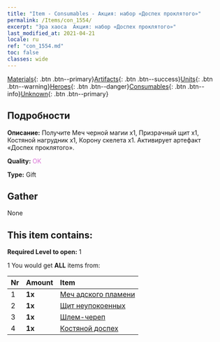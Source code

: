 ```yaml
---
title: "Item - Consumables - Акция: набор «Доспех проклятого»"
permalink: /Items/con_1554/
excerpt: "Эра хаоса  Акция: набор «Доспех проклятого»"
last_modified_at: 2021-04-21
locale: ru
ref: "con_1554.md"
toc: false
classes: wide
---
```

 [Materials](/ru/Items/){: .btn .btn--primary}[Artifacts](/ru/Items/Artifacts/){: .btn .btn--success}[Units](/ru/Items/Units/){: .btn .btn--warning}[Heroes](/ru/Items/Heroes/){: .btn .btn--danger}[Consumables](/ru/Items/Consumables/){: .btn .btn--info}[Unknown](/ru/Items/Unknown/){: .btn .btn--primary}

## Подробности
 **Описание:** Получите Меч черной магии x1, Призрачный щит x1, Костяной нагрудник x1, Корону скелета x1. Активирует артефакт «Доспех проклятого».

 **Quality:** <span style="color: #DA70D6">OK</span>

 **Type:** Gift

## Gather

  None

## This item contains:

 **Required Level to open:** 1

 1 You would get **ALL** items  from:

  | Nr | Amount |     Item    |
  |:---|:-------|:------------|
  | 1 |  **1x** | [Меч адского пламени](/ru/Items/art_121/) |  | 
  | 2 |  **1x** | [Щит неупокоенных](/ru/Items/art_122/) |  | 
  | 3 |  **1x** | [Шлем-череп](/ru/Items/art_123/) |  | 
  | 4 |  **1x** | [Костяной доспех](/ru/Items/art_124/) |  | 
